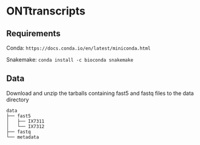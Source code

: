 # ONTtranscripts

## Requirements

Conda: `https://docs.conda.io/en/latest/miniconda.html`

Snakemake: `conda install -c bioconda snakemake`

## Data

Download and unzip the tarballs containing fast5 and fastq files to the data directory
```
data
├── fast5
│   ├── IX7311
│   └── IX7312
├── fastq
└── metadata
```

